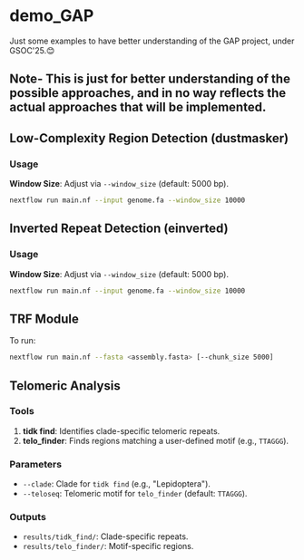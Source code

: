 # demo_GAP
Just some examples to have better understanding of the GAP project, under GSOC'25.😊
## Note- This is just for better understanding of the possible approaches, and in no way reflects the actual approaches that will be implemented.

## Low-Complexity Region Detection (dustmasker)  
### Usage  
 **Window Size**: Adjust via `--window_size` (default: 5000 bp).  
   ```bash  
   nextflow run main.nf --input genome.fa --window_size 10000
   ```
## Inverted Repeat Detection (einverted)  
### Usage  
**Window Size**: Adjust via `--window_size` (default: 5000 bp).  
   ```bash  
   nextflow run main.nf --input genome.fa --window_size 10000  
   ```
## TRF Module  
To run:  
```bash  
nextflow run main.nf --fasta <assembly.fasta> [--chunk_size 5000]

```
## Telomeric Analysis  
### Tools  
1. **tidk find**: Identifies clade-specific telomeric repeats.  
2. **telo_finder**: Finds regions matching a user-defined motif (e.g., `TTAGGG`).  

### Parameters  
- `--clade`: Clade for `tidk find` (e.g., "Lepidoptera").  
- `--teloseq`: Telomeric motif for `telo_finder` (default: `TTAGGG`).  

### Outputs  
- `results/tidk_find/`: Clade-specific repeats.  
- `results/telo_finder/`: Motif-specific regions.  
